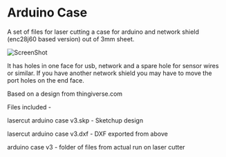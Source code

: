 Arduino Case
============

A set of files for laser cutting a case for arduino and network shield (enc28j60 based version) out of 3mm sheet.

![ScreenShot](http://farm9.staticflickr.com/8239/8664545463_a1b7c9a281_c_d.jpg)

It has holes in one face for usb, network and a spare hole for sensor wires or similar. If you have another network shield you may have to move the port holes on the end face.

Based on a design from thingiverse.com

Files included -

lasercut arduino case v3.skp - Sketchup design


lasercut arduino case v3.dxf - DXF exported from above


arduino case v3 - folder of files from actual run on laser cutter
